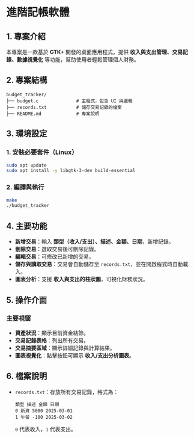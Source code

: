 # 進階記帳軟體

## 1. 專案介紹
本專案是一款基於 **GTK+** 開發的桌面應用程式，提供 **收入與支出管理、交易記錄、數據視覺化** 等功能，幫助使用者輕鬆管理個人財務。

## 2. 專案結構
```
budget_tracker/
├── budget.c              # 主程式，包含 UI 與邏輯
├── records.txt           # 儲存交易記錄的檔案
├── README.md             # 專案說明
```

## 3. 環境設定
### 1. 安裝必要套件（Linux）
```sh
sudo apt update
sudo apt install -y libgtk-3-dev build-essential
```

### 2. 編譯與執行
```sh
make
./budget_tracker
```

## 4. 主要功能
- **新增交易**：輸入 **類型（收入/支出）、描述、金額、日期**，新增記錄。
- **刪除交易**：選取交易後可刪除記錄。
- **編輯交易**：可修改已新增的交易。
- **儲存與讀取交易**：交易會自動儲存至 `records.txt`，並在開啟程式時自動載入。
- **圖表分析**：支援 **收入與支出的柱狀圖**，可視化財務狀況。

## 5. 操作介面
### 主要視窗
- **資產狀況**：顯示目前資金結餘。
- **交易記錄表格**：列出所有交易。
- **交易摘要區域**：顯示詳細記錄與計算結果。
- **圖表視覺化**：點擊按鈕可顯示 **收入/支出分析圖表**。

## 6. 檔案說明
- `records.txt`：存放所有交易記錄，格式為：
  ```
  類型 描述 金額 日期
  0 新資 5000 2025-03-01
  1 午餐 -100 2025-03-02
  ```
  `0` 代表收入，`1` 代表支出。




